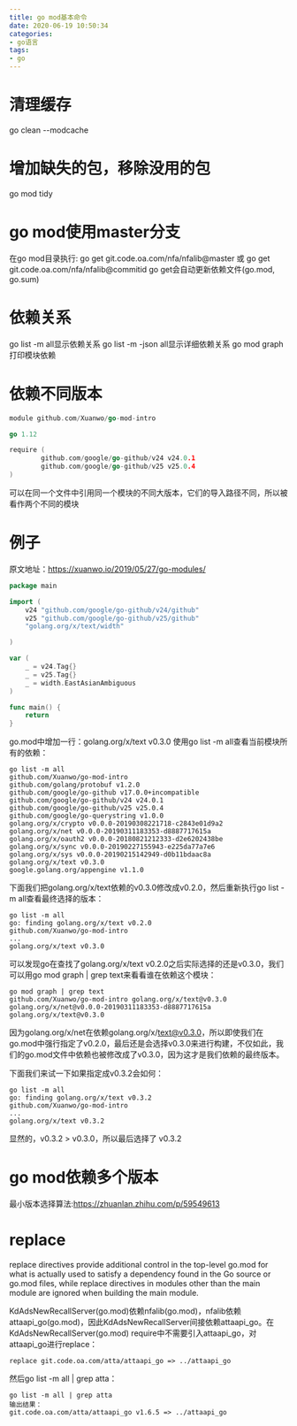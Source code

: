```yaml
---
title: go mod基本命令
date: 2020-06-19 10:50:34
categories:
- go语言
tags:
- go
---
```


# 清理缓存
go clean --modcache

# 增加缺失的包，移除没用的包
go mod tidy

# go mod使用master分支
在go mod目录执行:
go get git.code.oa.com/nfa/nfalib@master 或 go get git.code.oa.com/nfa/nfalib@commitid
go get会自动更新依赖文件(go.mod, go.sum)

# 依赖关系
go list -m all显示依赖关系
go list -m -json all显示详细依赖关系
go mod graph 打印模块依赖

# 依赖不同版本
```go
module github.com/Xuanwo/go-mod-intro

go 1.12

require (
        github.com/google/go-github/v24 v24.0.1
        github.com/google/go-github/v25 v25.0.4
)
```
可以在同一个文件中引用同一个模块的不同大版本，它们的导入路径不同，所以被看作两个不同的模块

# 例子
原文地址：https://xuanwo.io/2019/05/27/go-modules/
```go
package main

import (
	v24 "github.com/google/go-github/v24/github"
	v25 "github.com/google/go-github/v25/github"
    "golang.org/x/text/width"

)

var (
	_ = v24.Tag{}
	_ = v25.Tag{}
	_ = width.EastAsianAmbiguous
)

func main() {
	return
}
```
go.mod中增加一行：golang.org/x/text v0.3.0
使用go list -m all查看当前模块所有的依赖：
```shell
go list -m all
github.com/Xuanwo/go-mod-intro
github.com/golang/protobuf v1.2.0
github.com/google/go-github v17.0.0+incompatible
github.com/google/go-github/v24 v24.0.1
github.com/google/go-github/v25 v25.0.4
github.com/google/go-querystring v1.0.0
golang.org/x/crypto v0.0.0-20190308221718-c2843e01d9a2
golang.org/x/net v0.0.0-20190311183353-d8887717615a
golang.org/x/oauth2 v0.0.0-20180821212333-d2e6202438be
golang.org/x/sync v0.0.0-20190227155943-e225da77a7e6
golang.org/x/sys v0.0.0-20190215142949-d0b11bdaac8a
golang.org/x/text v0.3.0
google.golang.org/appengine v1.1.0
```
下面我们把golang.org/x/text依赖的v0.3.0修改成v0.2.0，然后重新执行go list -m all查看最终选择的版本：
```shell
go list -m all
go: finding golang.org/x/text v0.2.0
github.com/Xuanwo/go-mod-intro
...
golang.org/x/text v0.3.0
```
可以发现go在查找了golang.org/x/text v0.2.0之后实际选择的还是v0.3.0，我们可以用go mod graph | grep text来看看谁在依赖这个模块：
```shell
go mod graph | grep text
github.com/Xuanwo/go-mod-intro golang.org/x/text@v0.3.0
golang.org/x/net@v0.0.0-20190311183353-d8887717615a golang.org/x/text@v0.3.0
```
因为golang.org/x/net在依赖golang.org/x/text@v0.3.0，所以即使我们在go.mod中强行指定了v0.2.0，最后还是会选择v0.3.0来进行构建，不仅如此，我们的go.mod文件中依赖也被修改成了v0.3.0，因为这才是我们依赖的最终版本。

下面我们来试一下如果指定成v0.3.2会如何：
```shell
go list -m all
go: finding golang.org/x/text v0.3.2
github.com/Xuanwo/go-mod-intro
...
golang.org/x/text v0.3.2
```
显然的，v0.3.2 > v0.3.0，所以最后选择了 v0.3.2

# go mod依赖多个版本
最小版本选择算法:https://zhuanlan.zhihu.com/p/59549613

# replace
replace directives provide additional control in the top-level go.mod for what is actually used to satisfy a dependency found in the Go source or go.mod files, while replace directives in modules other than the main module are ignored when building the main module.

KdAdsNewRecallServer(go.mod)依赖nfalib(go.mod)，nfalib依赖attaapi_go(go.mod)，因此KdAdsNewRecallServer间接依赖attaapi_go。在KdAdsNewRecallServer(go.mod) require中不需要引入attaapi_go，对attaapi_go进行replace：
```shell
replace git.code.oa.com/atta/attaapi_go => ../attaapi_go
```
然后go list -m all | grep atta：
```shell
go list -m all | grep atta
输出结果：
git.code.oa.com/atta/attaapi_go v1.6.5 => ../attaapi_go
```